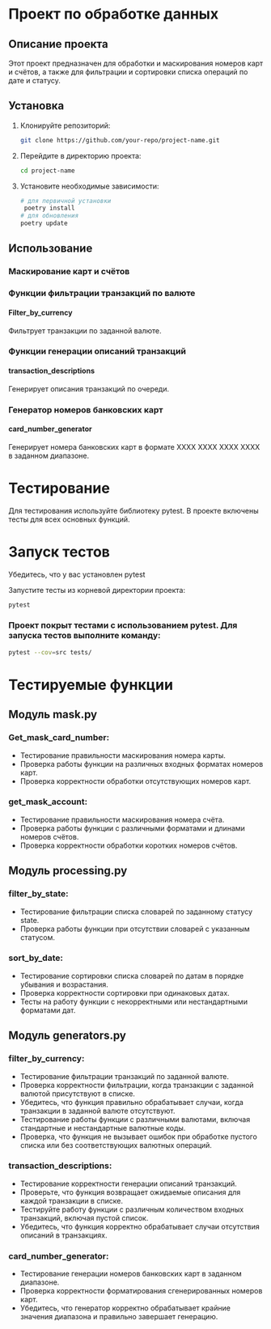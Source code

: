 # Проект по обработке данных

## Описание проекта

Этот проект предназначен для обработки и маскирования номеров карт и счётов, а также для фильтрации и сортировки списка операций по дате и статусу.

## Установка

1. Клонируйте репозиторий:
    ```bash
    git clone https://github.com/your-repo/project-name.git
    ```

2. Перейдите в директорию проекта:
    ```bash
    cd project-name
    ```

3. Установите необходимые зависимости:
    ```bash
    # для первичной установки
     poetry install
    # для обновления
    poetry update
    ```

## Использование

### Маскирование карт и счётов


### Функции фильтрации транзакций по валюте

#### Filter_by_currency

Фильтрует транзакции по заданной валюте.
### Функции генерации описаний транзакций

#### transaction_descriptions

Генерирует описания транзакций по очереди.
### Генератор номеров банковских карт

#### card_number_generator

Генерирует номера банковских карт в формате XXXX XXXX XXXX XXXX в заданном диапазоне.
# Тестирование
Для тестирования используйте библиотеку pytest. В проекте включены тесты для всех основных функций.

# Запуск тестов
Убедитесь, что у вас установлен pytest

Запустите тесты из корневой директории проекта:
```bash
pytest
```
### Проект покрыт тестами с использованием pytest. Для запуска тестов выполните команду:

```bash
pytest --cov=src tests/
```
# Тестируемые функции
## Модуль mask.py
### Get_mask_card_number:

* Тестирование правильности маскирования номера карты.
* Проверка работы функции на различных входных форматах номеров карт.
* Проверка корректности обработки отсутствующих номеров карт.

### get_mask_account:

* Тестирование правильности маскирования номера счёта.
* Проверка работы функции с различными форматами и длинами номеров счётов.
* Проверка корректности обработки коротких номеров счётов.

## Модуль processing.py
### filter_by_state:

* Тестирование фильтрации списка словарей по заданному статусу state.
* Проверка работы функции при отсутствии словарей с указанным статусом.

### sort_by_date:

* Тестирование сортировки списка словарей по датам в порядке убывания и возрастания.
* Проверка корректности сортировки при одинаковых датах.
* Тесты на работу функции с некорректными или нестандартными форматами дат.

## Модуль generators.py

### filter_by_currency:

* Тестирование фильтрации транзакций по заданной валюте.
* Проверка корректности фильтрации, когда транзакции с заданной валютой присутствуют в списке.
* Убедитесь, что функция правильно обрабатывает случаи, когда транзакции в заданной валюте отсутствуют.
* Тестирование работы функции с различными валютами, включая стандартные и нестандартные валютные коды.
* Проверка, что функция не вызывает ошибок при обработке пустого списка или без соответствующих валютных операций.

### transaction_descriptions:

* Тестирование корректности генерации описаний транзакций.
* Проверьте, что функция возвращает ожидаемые описания для каждой транзакции в списке.
* Тестируйте работу функции с различным количеством входных транзакций, включая пустой список.
* Убедитесь, что функция корректно обрабатывает случаи отсутствия описаний в транзакциях.

### card_number_generator:

* Тестирование генерации номеров банковских карт в заданном диапазоне.
* Проверка корректности форматирования сгенерированных номеров карт.
* Убедитесь, что генератор корректно обрабатывает крайние значения диапазона и правильно завершает генерацию.
